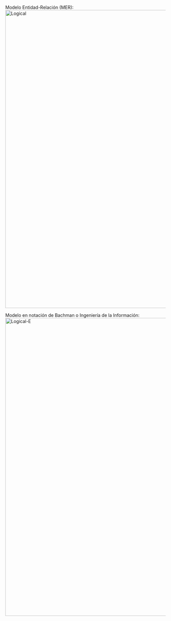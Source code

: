 Modelo Entidad-Relación (MER):
<img width="1485" height="936" alt="Logical" src="https://github.com/user-attachments/assets/5c14bf9d-aecf-4dfe-8ce5-7023256ad2c5" />

Modelo en notación de Bachman o Ingeniería de la Información:
<img width="1485" height="936" alt="Logical-E" src="https://github.com/user-attachments/assets/4ca570d7-c91c-4f39-9190-56073ced8c04" />


